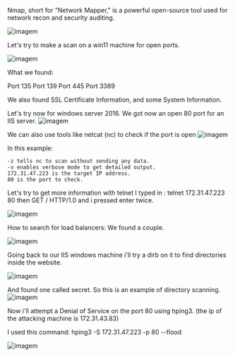 Nmap, short for "Network Mapper," is a powerful open-source tool used for network recon and security auditing.

![imagem](https://github.com/DanielP33/ethical-hacking/assets/145346859/ff0bd218-6a4f-4b1e-bab3-dea3f15d69dd)


Let's try to make a scan on a win11 machine for open ports.

![imagem](https://github.com/DanielP33/ethical-hacking/assets/145346859/e2846daa-bdda-44fa-b667-2622e38b16ba)

What we found:

Port 135
Port 139
Port 445
Port 3389

We also found SSL Certificate Information, and some System Information.

Let's try now for windows server 2016.
We got now an open 80 port for an IIS server.
![imagem](https://github.com/DanielP33/ethical-hacking/assets/145346859/e55e5a77-b56d-4d19-b8eb-2c07270b7096)

We can also use tools like netcat (nc) to check if the port is open
![imagem](https://github.com/DanielP33/ethical-hacking/assets/145346859/af7bda9e-8cc7-48f5-a23a-b5e8b57e5046)


In this example:

    -z tells nc to scan without sending any data.
    -v enables verbose mode to get detailed output.
    172.31.47.223 is the target IP address.
    80 is the port to check.

Let's try to get more information with telnet
I typed in : telnet 172.31.47.223 80
then GET / HTTP/1.0 and i pressed enter twice.

![imagem](https://github.com/DanielP33/ethical-hacking/assets/145346859/3d275db0-f0a7-4cd9-90fb-e94476df0e2f)


How to search for load balancers:
We found a couple.

![imagem](https://github.com/DanielP33/ethical-hacking/assets/145346859/fe040327-60ff-422a-b68d-d8b8b249fcd3)


Going back to our IIS windows machine i'll try a dirb on it to find directories inside the website.

![imagem](https://github.com/DanielP33/ethical-hacking/assets/145346859/6e39ffae-7471-4cf9-a2a2-a6ef40b97093)

And found one called secret.
So this is an example of directory scanning.
![imagem](https://github.com/DanielP33/ethical-hacking/assets/145346859/ce4b9d03-b7bf-4780-b1d1-0da95d36137e)

Now i'll attempt a Denial of Service on the port 80 using hping3. (the ip of the attacking machine is 172.31.43.83)

I used this command:
hping3 -S 172.31.47.223 -p 80 --flood

![imagem](https://github.com/DanielP33/ethical-hacking/assets/145346859/81602ae0-14d7-4add-af60-541e41ca268a)




